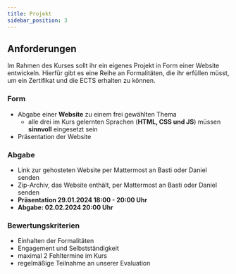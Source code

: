 ```yaml
---
title: Projekt
sidebar_position: 3
---
```


## Anforderungen

Im Rahmen des Kurses sollt ihr ein eigenes Projekt in Form einer Website entwickeln. Hierfür gibt es eine Reihe an Formalitäten, die ihr erfüllen müsst, um ein Zertifikat und die ECTS erhalten zu können.

### Form

- Abgabe einer **Website** zu einem frei gewählten Thema
  - alle drei im Kurs gelernten Sprachen (**HTML, CSS und JS**) müssen **sinnvoll** eingesetzt sein
- Präsentation der Website

### Abgabe

- Link zur gehosteten Website per Mattermost an Basti oder Daniel senden
- Zip-Archiv, das Website enthält, per Mattermost an Basti oder Daniel senden
- **Präsentation 29.01.2024 18:00 - 20:00 Uhr**
- **Abgabe: 02.02.2024 20:00 Uhr**

### Bewertungskriterien

- Einhalten der Formalitäten
- Engagement und Selbstständigkeit
- maximal 2 Fehltermine im Kurs
- regelmäßige Teilnahme an unserer Evaluation
